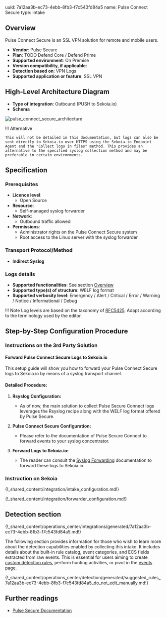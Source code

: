 uuid: 7a12aa3b-ec73-4ebb-8fb3-f7c543fd84a5
name: Pulse Connect Secure
type: intake

## Overview

Pulse Connect Secure is an SSL VPN solution for remote and mobile users.

- **Vendor**: Pulse Secure
- **Plan**: TODO Defend Core / Defend Prime
- **Supported environment**: On Premise
- **Version compatibility, if applicable**:
- **Detection based on**: VPN Logs
- **Supported application or feature**: SSL VPN

## High-Level Architecture Diagram

- **Type of integration**: Outbound (PUSH to Sekoia.io)
- **Schema**

![pulse_connect_secure_architecture](/assets/integration/pulse_connect_secure_architecture.png)

!!! Alternative

    This will not be detailed in this documentation, but logs can also be sent directly to Sekoia.io over HTTPS using the Sekoia.io Endpoint Agent and the "Collect logs in files" method. This provides an alternative to the specified syslog collection method and may be preferable in certain environments.

## Specification

### Prerequisites

- **Licence level**:
    - Open Source
- **Resource**:
    - Self-managed syslog forwarder
- **Network**:
    - Outbound traffic allowed
- **Permissions**:
    - Administrator rights on the Pulse Connect Secure system
    - Root access to the Linux server with the syslog forwarder

### Transport Protocol/Method

- **Indirect Syslog**

### Logs details

- **Supported functionalities**: See section [Overview](#overview)
- **Supported type(s) of structure**: WELF log format
- **Supported verbosity level**: Emergency / Alert / Critical / Error / Warning / Notice / Informational / Debug

!!! Note
    Log levels are based on the taxonomy of [RFC5425](https://datatracker.ietf.org/doc/html/rfc5424). Adapt according to the terminology used by the editor.

## Step-by-Step Configuration Procedure

### Instructions on the 3rd Party Solution

#### Forward Pulse Connect Secure Logs to Sekoia.io

This setup guide will show you how to forward your Pulse Connect Secure logs to Sekoia.io by means of a syslog transport channel.

#### Detailed Procedure:

1. **Rsyslog Configuration:**
   - As of now, the main solution to collect Pulse Secure Connect logs leverages the Rsyslog recipe along with the WELF log format offered by Pulse Secure.

2. **Pulse Connect Secure Configuration:**
   - Please refer to the documentation of Pulse Secure Connect to forward events to your syslog concentrator.

3. **Forward Logs to Sekoia.io:**
   - The reader can consult the [Syslog Forwarding](../../../ingestion_methods/sekoiaio_forwarder/) documentation to forward these logs to Sekoia.io.

### Instruction on Sekoia

{!_shared_content/integration/intake_configuration.md!}

{!_shared_content/integration/forwarder_configuration.md!}

## Detection section

{!_shared_content/operations_center/integrations/generated/7a12aa3b-ec73-4ebb-8fb3-f7c543fd84a5.md!}

The following section provides information for those who wish to learn more about the detection capabilities enabled by collecting this intake. It includes details about the built-in rule catalog, event categories, and ECS fields extracted from raw events. This is essential for users aiming to create [custom detection rules](/docs/xdr/features/detect/sigma.md), perform hunting activities, or pivot in the [events page](/docs/xdr/features/investigate/events.md).

{!_shared_content/operations_center/detection/generated/suggested_rules_7a12aa3b-ec73-4ebb-8fb3-f7c543fd84a5_do_not_edit_manually.md!}

## Further readings

- [Pulse Secure Documentation](https://www.pulsesecure.net/techpubs/)